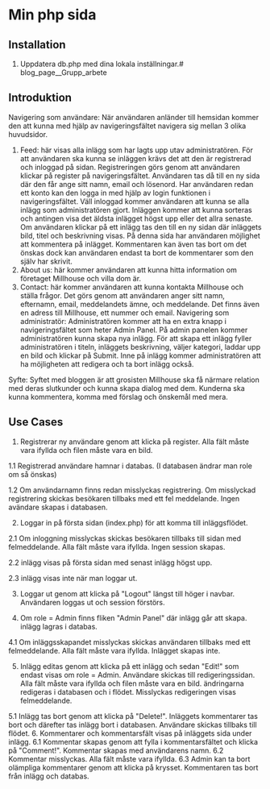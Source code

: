 # Min php sida

## Installation

1. Uppdatera db.php med dina lokala inställningar.# blog_page__Grupp_arbete

## Introduktion
Navigering som användare:
När användaren anländer till hemsidan kommer den att kunna med hjälp av navigeringsfältet navigera sig mellan 3 olika huvudsidor.
1.	Feed: här visas alla inlägg som har lagts upp utav administratören. För att användaren ska kunna se inläggen krävs det att den är registrerad och inloggad på sidan.
Registreringen görs genom att användaren klickar på register på navigeringsfältet. Användaren tas då till en ny sida där den får ange sitt namn, email och lösenord.
Har användaren redan ett konto kan den logga in med hjälp av login funktionen i navigeringsfältet.
Väll inloggad kommer användaren att kunna se alla inlägg som administratören gjort.
Inläggen kommer att kunna sorteras och antingen visa det äldsta inlägget högst upp eller det allra senaste.
Om användaren klickar på ett inlägg tas den till en ny sidan där inläggets bild, titel och beskrivning visas. På denna sida har användaren möjlighet att kommentera på inlägget. Kommentaren kan även tas bort om det önskas dock kan användaren endast ta bort de kommentarer som den själv har skrivit.
2.	About us: här kommer användaren att kunna hitta information om företaget Millhouse och villa dom är.
3.	Contact: här kommer användaren att kunna kontakta Millhouse och ställa frågor. Det görs genom att användaren anger sitt namn, efternamn, email, meddelandets ämne, och meddelande. Det finns även en adress till Millhouse, ett nummer och email.
Navigering som administratör:
Administratören kommer att ha en extra knapp i navigeringsfältet som heter Admin Panel. På admin panelen kommer administratören kunna skapa nya inlägg. För att skapa ett inlägg fyller administratören i titeln, inläggets beskrivning, väljer kategori, laddar upp en bild och klickar på Submit.
Inne på inlägg kommer administratören att ha möjligheten att redigera och ta bort inlägg också.

Syfte:
Syftet med bloggen är att grosisten Millhouse ska få närmare relation med deras slutkunder och kunna skapa dialog med dem. Kunderna ska kunna kommentera, komma med förslag och önskemål med mera.

## Use Cases
1. Registrerar ny användare genom att klicka på register. Alla fält måste vara ifyllda och filen måste vara en bild.

1.1 Registrerad användare hamnar i databas. (I databasen ändrar man role om så önskas)

1.2 Om användarnamn finns redan misslyckas registrering. Om misslyckad registrering skickas besökaren tillbaks med ett fel meddelande. Ingen avändare skapas i databasen. 

2. Loggar in på första sidan (index.php) för att komma till inläggsflödet.

2.1 Om inloggning misslyckas skickas besökaren tillbaks till sidan med felmeddelande. Alla fält måste vara ifyllda. Ingen session skapas.

2.2 inlägg visas på första sidan med senast inlägg högst upp.

2.3 inlägg visas inte när man loggar ut.

3. Loggar ut genom att klicka på "Logout" längst till höger i navbar. Användaren loggas ut och session förstörs.

4. Om role = Admin finns fliken "Admin Panel" där inlägg går att skapa. inlägg lagras i databas.

4.1 Om inläggsskapandet misslyckas skickas användaren tillbaks med ett felmeddelande. Alla fält måste vara ifyllda. Inlägget skapas inte.

5. Inlägg editas genom att klicka på ett inlägg och sedan "Edit!" som endast visas om role = Admin. Användare skickas till redigeringssidan. Alla fält måste vara ifyllda och filen måste vara en bild. ändringarna redigeras i databasen och i flödet. Misslyckas redigeringen visas felmeddelande. 

5.1 Inlägg tas bort genom att klicka på "Delete!". Inläggets kommentarer tas bort och därefter tas inlägg bort i databasen. Användare skickas tillbaks till flödet.
6. Kommentarer och kommentarsfält visas på inläggets sida under inlägg.
6.1 Kommentar skapas genom att fylla i kommentarsfältet och klicka på "Comment!". Kommentar skapas med användarens namn.
6.2 Kommentar misslyckas. Alla fält måste vara ifyllda.
6.3 Admin kan ta bort olämpliga kommentarer genom att klicka på krysset. Kommentaren tas bort från inlägg och databas.



